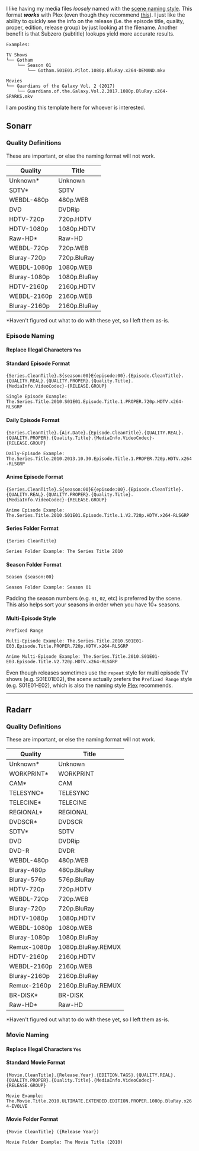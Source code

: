 I like having my media files _loosely_ named with the [scene naming style](https://scenerules.org/). This format _**works**_ with Plex (even though they recommend [this](https://support.plex.tv/hc/en-us/articles/200220687-Naming-Series-Season-Based-TV-Shows)). I just like the ability to quickly see the info on the release (i.e. the episode title, quality, proper, edition, release group) by just looking at the filename. Another benefit is that Subzero (subtitle) lookups yield more accurate results. 

```
Examples:

TV Shows
└── Gotham
    └── Season 01
        └── Gotham.S01E01.Pilot.1080p.BluRay.x264-DEMAND.mkv

Movies
└── Guardians of the Galaxy Vol. 2 (2017)
    └── Guardians.of.the.Galaxy.Vol.2.2017.1080p.BluRay.x264-SPARKS.mkv

```

I am posting this template here for whoever is interested.


## Sonarr


### Quality Definitions

These are important, or else the naming format will not work. 

| Quality      | Title        |
| ------------ | ------------ |
| Unknown*     | Unknown      |
| SDTV*        | SDTV         |
| WEBDL-480p   | 480p.WEB     |
| DVD          | DVDRip       |
| HDTV-720p    | 720p.HDTV    |
| HDTV-1080p   | 1080p.HDTV   |
| Raw-HD*      | Raw-HD       |
| WEBDL-720p   | 720p.WEB     |
| Bluray-720p  | 720p.BluRay  |
| WEBDL-1080p  | 1080p.WEB    |
| Bluray-1080p | 1080p.BluRay |
| HDTV-2160p   | 2160p.HDTV   |
| WEBDL-2160p  | 2160p.WEB    |
| Bluray-2160p | 2160p.BluRay | 

\*Haven't figured out what to do with these yet, so I left them as-is.


### Episode Naming

#### Replace Illegal Characters `Yes`


#### Standard Episode Format
```
{Series.CleanTitle}.S{season:00}E{episode:00}.{Episode.CleanTitle}.{QUALITY.REAL}.{QUALITY.PROPER}.{Quality.Title}.{MediaInfo.VideoCodec}-{RELEASE.GROUP}
```

`Single Episode Example: The.Series.Title.2010.S01E01.Episode.Title.1.PROPER.720p.HDTV.x264-RLSGRP`

#### Daily Episode Format
```
{Series.CleanTitle}.{Air.Date}.{Episode.CleanTitle}.{QUALITY.REAL}.{QUALITY.PROPER}.{Quality.Title}.{MediaInfo.VideoCodec}-{RELEASE.GROUP}
```

`Daily-Episode Example: The.Series.Title.2010.2013.10.30.Episode.Title.1.PROPER.720p.HDTV.x264-RLSGRP`

#### Anime Episode Format
```
{Series.CleanTitle}.S{season:00}E{episode:00}.{Episode.CleanTitle}.{QUALITY.REAL}.{QUALITY.PROPER}.{Quality.Title}.{MediaInfo.VideoCodec}-{RELEASE.GROUP}
```

`Anime Episode Example: The.Series.Title.2010.S01E01.Episode.Title.1.V2.720p.HDTV.x264-RLSGRP`


#### Series Folder Format
```
{Series CleanTitle}
```

`Series Folder Example: The Series Title 2010`


#### Season Folder Format
```
Season {season:00}
```

`Season Folder Example: Season 01`

Padding the season numbers (e.g. `01`, `02`, etc) is preferred by the scene. This also helps sort your seasons in order when you have 10+ seasons.

#### Multi-Episode Style
```
Prefixed Range
```

`Multi-Episode Example: The.Series.Title.2010.S01E01-E03.Episode.Title.PROPER.720p.HDTV.x264-RLSGRP`

`Anime Multi-Episode Example: The.Series.Title.2010.S01E01-E03.Episode.Title.V2.720p.HDTV.x264-RLSGRP`

Even though releases sometimes use the `repeat` style for multi episode TV shows (e.g. S01E01E02), the scene actually prefers the `Prefixed Range` style (e.g. S01E01-E02), which is also the naming style [Plex](https://support.plex.tv/hc/en-us/articles/200220687-Naming-Series-Season-Based-TV-Shows) recommends.







***


## Radarr


### Quality Definitions

These are important, or else the naming format will not work. 


| Quality      | Title              |
| ------------ | ------------------ |
| Unknown*     | Unknown            |
| WORKPRINT*   | WORKPRINT          |
| CAM*         | CAM                |
| TELESYNC*    | TELESYNC           |
| TELECINE*    | TELECINE           |
| REGIONAL*    | REGIONAL           |
| DVDSCR*      | DVDSCR             |
| SDTV*        | SDTV               |
| DVD          | DVDRip             |
| DVD-R        | DVDR               |
| WEBDL-480p   | 480p.WEB           |
| Bluray-480p  | 480p.BluRay        |
| Bluray-576p  | 576p.BluRay        |
| HDTV-720p    | 720p.HDTV          |
| WEBDL-720p   | 720p.WEB           |
| Bluray-720p  | 720p.BluRay        |
| HDTV-1080p   | 1080p.HDTV         |
| WEBDL-1080p  | 1080p.WEB          |
| Bluray-1080p | 1080p.BluRay       |
| Remux-1080p  | 1080p.BluRay.REMUX |
| HDTV-2160p   | 2160p.HDTV         |
| WEBDL-2160p  | 2160p.WEB          |
| Bluray-2160p | 2160p.BluRay       |
| Remux-2160p  | 2160p.BluRay.REMUX |
| BR-DISK*     | BR-DISK            |
| Raw-HD*      | Raw-HD             |


\*Haven't figured out what to do with these yet, so I left them as-is.



### Movie Naming

#### Replace Illegal Characters `Yes`


#### Standard Movie Format
```
{Movie.CleanTitle}.{Release.Year}.{EDITION.TAGS}.{QUALITY.REAL}.{QUALITY.PROPER}.{Quality.Title}.{MediaInfo.VideoCodec}-{RELEASE.GROUP}
```

`Movie Example: The.Movie.Title.2010.ULTIMATE.EXTENDED.EDITION.PROPER.1080p.BluRay.x264-EVOLVE`


#### Movie Folder Format
```
{Movie CleanTitle} ({Release Year})
```

`Movie Folder Example: The Movie Title (2010)`
